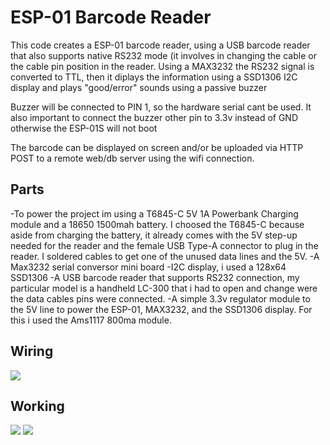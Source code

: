 # **ESP-01 Barcode Reader**

This code creates a ESP-01 barcode reader, using a USB barcode reader that also supports native RS232 mode (it involves in changing the cable or the cable pin position in the reader.
Using a MAX3232 the RS232 signal is converted to TTL, then it diplays the information using a SSD1306 I2C display and plays "good/error" sounds using a passive buzzer

Buzzer will be connected to PIN 1, so the hardware serial cant be used. It also important to connect the buzzer other pin to 3.3v instead of GND otherwise the ESP-01S will not boot

The barcode can be displayed on screen and/or be uploaded via HTTP POST to a remote web/db server using the wifi connection.

## Parts
-To power the project im using a T6845-C 5V 1A Powerbank Charging module and a 18650 1500mah battery. I choosed the T6845-C because aside from charging the battery, it already comes with the 5V step-up needed for the reader and the female USB Type-A connector to plug in the reader. I soldered cables to get one of the unused data lines and the 5V. 
-A Max3232 serial conversor mini board
-I2C display, i used a 128x64 SSD1306
-A USB barcode reader that supports RS232 connection, my particular model is a handheld LC-300 that i had to open and change were the data cables pins were connected.
-A simple 3.3v regulator module to the 5V line to power the ESP-01, MAX3232, and the SSD1306 display. For this i used the Ams1117 800ma module.

## Wiring
![](https://i.imgur.com/th3fjP8.png)

## Working
![](https://i.imgur.com/rNPBNdv.jpg)
![](https://i.imgur.com/senVqkW.jpg)
